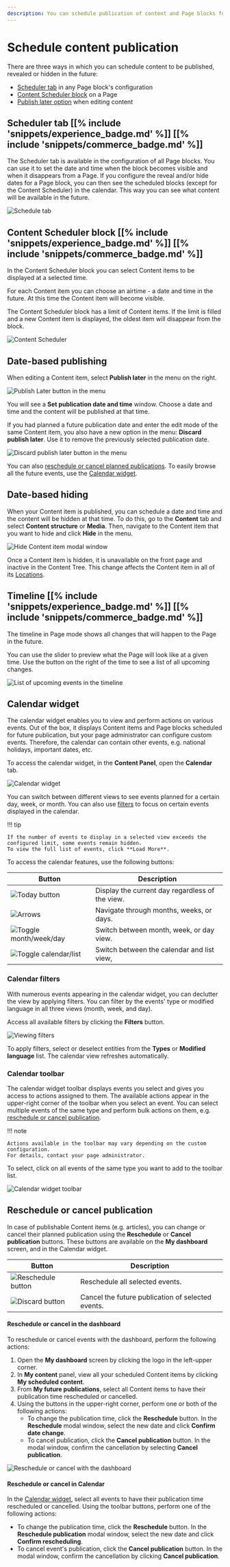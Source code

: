 ```yaml
---
description: You can schedule publication of content and Page blocks for specific time and date.
---
```


# Schedule content publication

There are three ways in which you can schedule content to be published, revealed or hidden in the future:

- [Scheduler tab](#scheduler-tab) in any Page block's configuration
- [Content Scheduler block](#content-scheduler-block) on a Page
- [Publish later option](#date-based-publishing) when editing content

## Scheduler tab [[% include 'snippets/experience_badge.md' %]] [[% include 'snippets/commerce_badge.md' %]]

The Scheduler tab is available in the configuration of all Page blocks.
You can use it to set the date and time when the block becomes visible and when it disappears from a Page.
If you configure the reveal and/or hide dates for a Page block, you can then see the scheduled blocks (except for the Content Scheduler) in the calendar.
This way you can see what content will be available in the future.

![Schedule tab](img/schedule_tab.png)

## Content Scheduler block [[% include 'snippets/experience_badge.md' %]] [[% include 'snippets/commerce_badge.md' %]]

In the Content Scheduler block you can select Content items to be displayed at a selected time.

For each Content item you can choose an airtime - a date and time in the future.
At this time the Content item will become visible.

The Content Scheduler block has a limit of Content items.
If the limit is filled and a new Content item is displayed, the oldest item will disappear from the block.

![Content Scheduler](img/content_scheduler.png)

## Date-based publishing

When editing a Content item, select **Publish later** in the menu on the right.

![Publish Later button in the menu](img/publish_later.png "Publish Later button in the menu")

You will see a **Set publication date and time** window. Choose a date and time and the content will be published at that time.

If you had planned a future publication date and enter the edit mode of the same Content item,
you also have a new option in the menu: **Discard publish later**.
Use it to remove the previously selected publication date.

![Discard publish later button in the menu](img/discard_publish_date.png "Discard publish later button in the menu")

You can also [reschedule or cancel planned publications](#reschedule-or-cancel-publications).
To easily browse all the future events, use the [Calendar widget](#calendar-widget).

## Date-based hiding

When your Content item is published, you can schedule a date and time and the content will be hidden at that time.
To do this, go to the **Content** tab and select **Content structure** or **Media**. 
Then, navigate to the Content item that you want to hide and click **Hide** in the menu.

![Hide Content item modal window](../content_organization/img/schedule_hiding.png "Hide Content item modal window")

Once a Content item is hidden, it is unavailable on the front page and inactive in the Content Tree.
This change affects the Content item in all of its [Locations](../content_organization/manage_locations.md#content-locations).

## Timeline [[% include 'snippets/experience_badge.md' %]] [[% include 'snippets/commerce_badge.md' %]]

The timeline in Page mode shows all changes that will happen to the Page in the future.

You can use the slider to preview what the Page will look like at a given time.
Use the button on the right of the time to see a list of all upcoming changes.

![List of upcoming events in the timeline](img/timeline_list.png)

## Calendar widget

The calendar widget enables you to view and perform actions on various events.
Out of the box, it displays Content items and Page blocks scheduled for future publication, but your page administrator can configure custom events.
Therefore, the calendar can contain other events, e.g. national holidays, important dates, etc.

To access the calendar widget, in the **Content Panel**, open the **Calendar** tab.

![Calendar widget](img/calendar_widget.png "Calendar widget")

You can switch between different views to see events planned for a certain day, week, or month.
You can also use [filters](#calendar-filters) to focus on certain events displayed in the calendar.

!!! tip

    If the number of events to display in a selected view exceeds the configured limit, some events remain hidden. 
    To view the full list of events, click **Load More**.

To access the calendar features, use the following buttons:

|Button|Description|
|------|-----------|
|![Today button](img/calendar_widget_today.png)|Display the current day regardless of the view.|
|![Arrows](img/calendar_widget_arrows.png)|Navigate through months, weeks, or days.|
|![Toggle month/week/day](img/calendar_widget_toggler_mwd.png)|Switch between month, week, or day view.|
|![Toggle calendar/list](img/calendar_widget_toggler_cal_list.png)|Switch between the calendar and list view,|

### Calendar filters
    
With numerous events appearing in the calendar widget, you can declutter the view by applying filters.
You can filter by the events' type or modified language in all three views (month, week, and day).
    
Access all available filters by clicking the **Filters** button.
     
![Viewing filters](img/calendar_widget_apply_filters.png "Viewing calendar filters")
    
To apply filters, select or deselect entities from the **Types** or **Modified language** list.
The calendar view refreshes automatically.

### Calendar toolbar

The calendar widget toolbar displays events you select and gives you access to actions assigned to them.
The available actions appear in the upper-right corner of the toolbar when you select an event.
You can select multiple events of the same type and perform bulk actions on them, e.g. [reschedule or cancel publication](#reschedule-or-cancel-publication).

!!! note
        
    Actions available in the toolbar may vary depending on the custom configuration.
    For details, contact your page administrator.
            

To select, click on all events of the same type you want to add to the toolbar list.

![Calendar widget toolbar](img/selection_action_bar.png "Calendar widget toolbar")

## Reschedule or cancel publication

In case of publishable Content items (e.g. articles), you can change or cancel their planned publication using the **Reschedule** or **Cancel publication** buttons.
These buttons are available on the **My dashboard** screen, and in the Calendar widget.

|Button|Description|
|------|-----------|
|![Reschedule button](img/selection_action_bar_reschedule.png)|Reschedule all selected events.|
|![Discard button](img/selection_action_bar_discard.png)|Cancel the future publication of selected events.|

#### Reschedule or cancel in the dashboard

To reschedule or cancel events with the dashboard, perform the following actions:

1. Open the **My dashboard** screen by clicking the logo in the left-upper corner.
1. In **My content** panel, view all your scheduled Content items by clicking **My scheduled content**.
1. From **My future publications**, select all Content items to have their publication time rescheduled or cancelled.
1. Using the buttons in the upper-right corner, perform one or both of the following actions:
    - To change the publication time, click the **Reschedule** button.
      In the **Reschedule** modal window, select the new date and click **Confirm date change**.
    - To cancel publication, click the **Cancel publication** button.
      In the modal window, confirm the cancellation by selecting **Cancel publication**.
      
![Reschedule or cancel with the dashboard](img/reschedule_cancel_dashboard.png "Rescheduling or cancelling with the dashboard")

#### Reschedule or cancel in Calendar

In the [Calendar widget](#calendar-widget), select all events to have their publication time rescheduled or cancelled.
Using the toolbar buttons, perform one of the following actions:

- To change the publication time, click the **Reschedule** button.
In the **Reschedule publication** modal window, select the new date and click **Confirm rescheduling**.
- To cancel event's publication, click the **Cancel publication** button.
In the modal window, confirm the cancellation by clicking **Cancel publication**.
